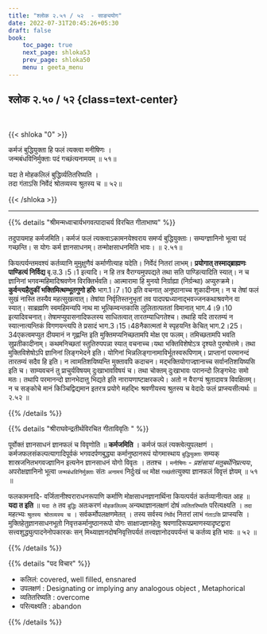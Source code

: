 ```yaml
---
title: "श्लोक २.५१ / ५२  - साङ्ययोग"
date: 2022-07-31T20:45:26+05:30
draft: false
book:
    toc_page: true
    next_page: shloka53
    prev_page: shloka50
    menu : geeta_menu
---
```




## श्लोक २.५० / ५२ {class=text-center}

<br/>

{{< shloka  "0"  >}}

कर्मजं बुद्धियुक्ता हि फलं त्यक्त्वा मनीषिणः ।  
जन्मबंधविनिर्मुक्ताः पदं गच्छंत्यनामयम्‌ ॥ ५१॥


यदा ते मोहकलिलं बुद्धिर्व्यतितरिष्यति ।  
तदा गंताऽसि निर्वेदं श्रोतव्यस्य श्रुतस्य च ॥ ५२॥

{{< /shloka >}}

---


{{% details "श्रीमन्मध्वाचार्यभगवत्पादाचर्य विरचित  गीताभाष्य" %}}

तदुपायमाह कर्मजमिति। कर्मजं फलं त्यक्त्वाऽकामनयेश्वराय समर्प्य बुद्धियुक्ताः। 
सम्यग्ज्ञानिनो भूत्वा पदं गच्छन्ति। स योगः कर्म ज्ञानसाधनम्। 
तन्मोक्षसाधनमिति भावः। ॥ २.५१॥

कियत्पर्यन्तमवश्यं कर्तव्यानि मुमुक्षुणैवं कर्माणीत्याह यदेति। 
निर्वेदं नितरां लाभम्। **प्रयोगात् तस्माद्ब्राह्मणः पाण्डित्यं निर्विद्य** बृ.उ.3।5।1 
इत्यादि। न हि तत्र वैराग्यमुपपद्यते तथा सति पाण्डित्यादिति स्यात्।
न च ज्ञानिनां भगवन्महिमादिश्रवणेन विरक्तिर्भवति। 
आत्मारामा हि मुनयो निर्ग्राह्या (निर्ग्रन्था) अप्युरुक्रमे। 
**कुर्वन्त्यहैतुकीं भक्तिमित्थम्भूतगुणो हरिः** भाग.1।7।10 इति वचनात् 
अनुष्ठानाच्च शुकादीनाम्। 
न च तेषां फलं सुखं नास्ति तस्यैव महत्सुखत्वात्। 
तेषांया निर्वृतिस्तनुभृतां तव पादपद्मध्यानाद्भवज्जनकथाश्रवणेन वा स्यात्। 
साब्रह्मणि स्वमहिमन्यपि नाथ मा भूत्किम्वन्तकासि लुलितात्पततां विमानात् भाग.4।9।10 
इत्यादिवचनात्। तेषामप्युपासनादिफलस्य साधितत्वात् तारतम्याधिगतेश्च। 
तथाहि यदि तारतम्यं न स्यात्नात्यन्तिकं विगणयन्त्यपि ते प्रसादं भाग.3।15।48नैकात्मतां 
मे स्पृहयन्ति केचित् भाग.2।25।34एकत्वमप्युत दीयमानं न गृह्णन्ति इति 
मुक्तिमप्यनिच्छतामपि मोक्ष एव फलम्। तमिच्छतामपि भवति सुप्रतीकादीनाम्। 
कथमनिच्छतां स्तुतिरुपपन्ना स्यात् वचनाच्च।यथा भक्तिविशेषोऽत्र दृश्यते पुरुषोत्तमे। 
तथा मुक्तिविशेषोऽपि ज्ञानिनां लिङ्गभेदने इति। योगिनां भिन्नलिङ्गानामाविर्भूतस्वरूपिणाम्। प्राप्तानां परमानन्दं तारतम्यं सदैव हि इति। 
न त्वामतिशयिष्यन्ति मुक्तावपि कदाचन। मद्भक्तियोगाज्ज्ञानाच्च सर्वानतिशयिष्यसि इति च। 
साम्यवचनं तु प्राचुर्यविषयम् दुःखाभावविषयं च। 
तथा चोक्तम् दुःखाभावः परानन्दो लिङ्गभेदः समो मतः। 
तथापि परमानन्दो ज्ञानभेदात्तु भिद्यते इति नारायणाष्टाक्षरकल्पे। 
अतो न वैराग्यं श्रुतादावत्र विवक्षितम्। 
न च सङ्कोचे मानं किञ्चिद्विद्यमान इतरत्र प्रयोगे महद्भिः श्रवणीयस्य 
श्रुतस्य च वेदादेः फलं प्राप्स्यसीत्यर्थः  ॥ २.५२ ॥

{{% /details %}}



{{% details "श्रीराघवेन्द्रतीर्थविरचित गीताविवृतिः " %}}

पूर्वोक्तं ज्ञानसाधनं ज्ञानफलं च विवृणोति ॥ **कर्मजमिति** । कर्मजं फलं
त्यक्त्वेत्युपलक्षणं । कर्मजफलसंकल्पत्यागादिपूर्वकं भगवदर्पणबुद्ध्या
कर्मानुष्ठानरूपं योगमास्थाय `बुद्धियुक्ताः` सम्यक्‌ शास्रजनितभगवज्ज्ञानिन
इत्यनेन ज्ञानसाधनं योगो विवृतः । ततश्च । `मनीषिणः` - 
*प्रशंसायां मतुबर्थेनिप्रत्ययः*, अपरोक्षज्ञानिनो भूत्वा `जन्मबंधविनिर्मुक्ताः` 
संतः `अनामयं` निर्दुःखं `पदं` मोक्ष `गच्छंती`त्युक्या  ज्ञानफलं विवृत्तं ज्ञेयम्‌ 
॥ ५१ ॥  

फलकामनादि- वर्जितानीश्वराराधनरूपाणि कर्माणि मोक्षसाधनज्ञानार्थिना
कियत्पर्यतं कर्तव्यानीत्यत आह ॥ **यदा त इति** ॥ `यदा ते` तव 
`बुद्धिः` अतःकरणं `मोहकलिलम्` अन्यथाज्ञानलक्षणं दोषं 
`व्यतितरिष्यति` परित्यक्ष्यति । 
`तदा` महत्भ्यः `श्रुतस्य श्रोतव्यस्य च` । सर्वकर्मोपलक्षणमेतत्‌ । 
तस्य सर्वस्य `निर्वेदं` नितरां लाभं `गंताऽसि` प्राप्स्यसि । 
मुक्तिहेतुज्ञानसाधनभूतो निवृत्तकर्मानुष्ठानरूपो
योगः साक्षाज्ज्ञानहेतुः श्रवणादिरूपप्रमाणस्यादृष्टद्वारा
सत्त्वशुद्ध्युत्पादनेनोपकारकः सन्‌ मिथ्याज्ञानदोषनिवृत्तिपर्यतं 
तत्त्वज्ञानोदयपर्यन्तं च कर्तव्य इति भावः ॥ ५२ ॥

{{% /details %}}



{{% details "पद विचार" %}}

- कलिलं: covered, well filled, ensnared
- उपलक्षणं : Designating or implying any analogous object , Metaphorical
- व्यतितरिष्यति :  overcome
- परित्यक्ष्यति :  abandon

{{% /details %}}
